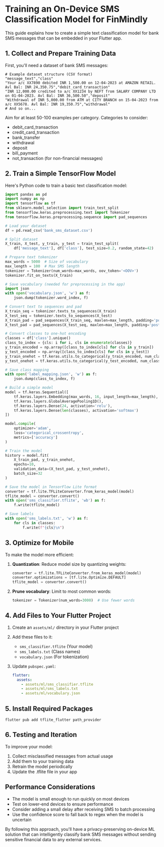 # Training an On-Device SMS Classification Model for FinMindly

This guide explains how to create a simple text classification model for bank SMS messages that can be embedded in your Flutter app.

## 1. Collect and Prepare Training Data

First, you'll need a dataset of bank SMS messages:

```
# Example dataset structure (CSV format)
"message_text","class"
"Your a/c XX7890 debited INR 1,500.00 on 12-04-2023 at AMAZON RETAIL. Avl Bal: INR 24,350.75","debit_card_transaction"
"INR 12,000.00 credited to a/c XX1234 by NEFT from SALARY COMPANY LTD on 01-04-2023. Avl Bal: INR 36,500.50","deposit"
"Withdrawal of INR 5,000.00 from ATM at CITY BRANCH on 15-04-2023 from a/c XX5678. Avl Bal: INR 19,350.75","withdrawal"
# And so on...
```

Aim for at least 50-100 examples per category. Categories to consider:
- debit_card_transaction
- credit_card_transaction
- bank_transfer
- withdrawal
- deposit
- bill_payment
- not_transaction (for non-financial messages)

## 2. Train a Simple TensorFlow Model

Here's Python code to train a basic text classification model:

```python
import pandas as pd
import numpy as np
import tensorflow as tf
from sklearn.model_selection import train_test_split
from tensorflow.keras.preprocessing.text import Tokenizer
from tensorflow.keras.preprocessing.sequence import pad_sequences

# Load your dataset
df = pd.read_csv('bank_sms_dataset.csv')

# Split dataset
X_train, X_test, y_train, y_test = train_test_split(
    df['message_text'], df['class'], test_size=0.2, random_state=42)

# Prepare text tokenizer
max_words = 5000  # Size of vocabulary
max_length = 100  # Max SMS length
tokenizer = Tokenizer(num_words=max_words, oov_token='<OOV>')
tokenizer.fit_on_texts(X_train)

# Save vocabulary (needed for preprocessing in the app)
import json
with open('vocabulary.json', 'w') as f:
    json.dump(tokenizer.word_index, f)

# Convert text to sequences and pad
X_train_seq = tokenizer.texts_to_sequences(X_train)
X_test_seq = tokenizer.texts_to_sequences(X_test)
X_train_pad = pad_sequences(X_train_seq, maxlen=max_length, padding='post')
X_test_pad = pad_sequences(X_test_seq, maxlen=max_length, padding='post')

# Convert classes to one-hot encoding
classes = df['class'].unique()
class_to_index = {cls: i for i, cls in enumerate(classes)}
y_train_encoded = np.array([class_to_index[cls] for cls in y_train])
y_test_encoded = np.array([class_to_index[cls] for cls in y_test])
y_train_onehot = tf.keras.utils.to_categorical(y_train_encoded, num_classes=len(classes))
y_test_onehot = tf.keras.utils.to_categorical(y_test_encoded, num_classes=len(classes))

# Save class mapping
with open('label_mapping.json', 'w') as f:
    json.dump(class_to_index, f)

# Build a simple model
model = tf.keras.Sequential([
    tf.keras.layers.Embedding(max_words, 16, input_length=max_length),
    tf.keras.layers.GlobalAveragePooling1D(),
    tf.keras.layers.Dense(24, activation='relu'),
    tf.keras.layers.Dense(len(classes), activation='softmax')
])

model.compile(
    optimizer='adam',
    loss='categorical_crossentropy',
    metrics=['accuracy']
)

# Train the model
history = model.fit(
    X_train_pad, y_train_onehot,
    epochs=10,
    validation_data=(X_test_pad, y_test_onehot),
    batch_size=32
)

# Save the model in TensorFlow Lite format
converter = tf.lite.TFLiteConverter.from_keras_model(model)
tflite_model = converter.convert()
with open('sms_classifier.tflite', 'wb') as f:
    f.write(tflite_model)

# Save labels
with open('sms_labels.txt', 'w') as f:
    for cls in classes:
        f.write(f"{cls}\n")
```

## 3. Optimize for Mobile

To make the model more efficient:

1. **Quantization**: Reduce model size by quantizing weights:
   ```python
   converter = tf.lite.TFLiteConverter.from_keras_model(model)
   converter.optimizations = [tf.lite.Optimize.DEFAULT]
   tflite_model = converter.convert()
   ```

2. **Prune vocabulary**: Limit to most common words:
   ```python
   tokenizer = Tokenizer(num_words=3000)  # Use fewer words
   ```

## 4. Add Files to Your Flutter Project

1. Create an `assets/ml/` directory in your Flutter project
2. Add these files to it:
   - `sms_classifier.tflite` (Your model)
   - `sms_labels.txt` (Class names)
   - `vocabulary.json` (For tokenization)

3. Update `pubspec.yaml`:
   ```yaml
   flutter:
     assets:
       - assets/ml/sms_classifier.tflite
       - assets/ml/sms_labels.txt
       - assets/ml/vocabulary.json
   ```

## 5. Install Required Packages

```
flutter pub add tflite_flutter path_provider
```

## 6. Testing and Iteration

To improve your model:

1. Collect misclassified messages from actual usage
2. Add them to your training data
3. Retrain the model periodically
4. Update the .tflite file in your app

## Performance Considerations

- The model is small enough to run quickly on most devices
- Test on lower-end devices to ensure performance
- Consider adding a small delay after receiving SMS to batch processing
- Use the confidence score to fall back to regex when the model is uncertain

By following this approach, you'll have a privacy-preserving on-device ML solution that can intelligently classify bank SMS messages without sending sensitive financial data to any external services.